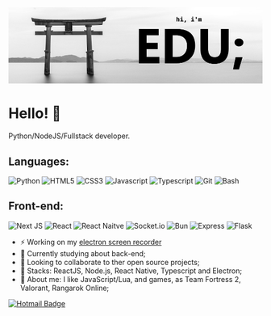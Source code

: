 <p style="align-text: center">
  <img width="auto" src="https://github.com/EdRamos12/EdRamos12/blob/master/vai%20duro.png">
</p>

# Hello! 👋 

Python/NodeJS/Fullstack developer.

## Languages:
![Python](https://img.shields.io/badge/Python-FFF?style=for-the-badge&logo=python&logoColor=black)
![HTML5](https://img.shields.io/badge/HTML5-FFF?style=for-the-badge&logo=html5&logoColor=black)
![CSS3](https://img.shields.io/badge/CSS3-FFF?style=for-the-badge&logo=css3&logoColor=black)
![Javascript](https://img.shields.io/badge/JavaScript-FFF?style=for-the-badge&logo=javascript&logoColor=black)
![Typescript](https://img.shields.io/badge/TypeScript-FFF?style=for-the-badge&logo=typescript&logoColor=black)
![Git](https://img.shields.io/badge/GIT-FFF?style=for-the-badge&logo=git&logoColor=black)
![Bash](https://img.shields.io/badge/GNU%20Bash-FFF?style=for-the-badge&logo=GNU%20Bash&logoColor=black)

## Front-end:
![Next JS](https://img.shields.io/badge/next%20js-FFF?style=for-the-badge&logo=nextdotjs&logoColor=black)
![React](https://img.shields.io/badge/React-FFF?style=for-the-badge&logo=react&logoColor=black)
![React Naitve](https://img.shields.io/badge/React_Native-FFF?style=for-the-badge&logo=react&logoColor=black)
![Socket.io](https://img.shields.io/badge/Socket.io-FFF?&style=for-the-badge&logo=Socket.io&logoColor=black)
![Bun](https://img.shields.io/badge/bun-FFF?style=for-the-badge&logo=bun&logoColor=black)
![Express](https://img.shields.io/badge/Express%20js-FFF?style=for-the-badge&logo=express&logoColor=black)
![Flask](https://img.shields.io/badge/Flask-FFF?style=for-the-badge&logo=flask&logoColor=black)

- ⚡ Working on my [electron screen recorder](https://github.com/EdRamos12/eds-screencap)
- 🌱 Currently studying about back-end;
- 👀 Looking to collaborate to ther open source projects;
- 📜 Stacks: ReactJS, Node.js, React Native, Typescript and Electron;
- 📌 About me: I like JavaScript/Lua, and games, as Team Fortress 2, Valorant, Rangarok Online;

[![Hotmail Badge](https://img.shields.io/badge/-eduardo_ramos12@live.com-c14438?style=flat-square&logo=Gmail&logoColor=white&link=mailto:eduardo_ramos12@live.com)](mailto:eduardo_ramos12@live.com)
